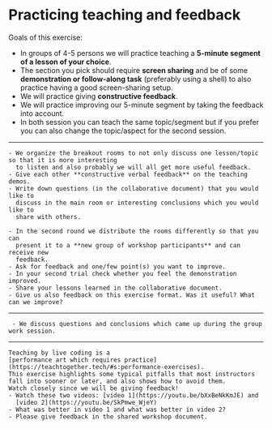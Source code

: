 # Practicing teaching and feedback

Goals of this exercise:

- In groups of 4-5 persons we will practice teaching a **5-minute segment
  of a lesson of your choice**.
- The section you pick should require **screen sharing** and be of some
  **demonstration or follow-along task** (preferably using a shell) to also
  practice having a good screen-sharing setup.
- We will practice giving **constructive feedback**.
- We will practice improving our 5-minute segment by taking the feedback into account.
- In both session you can teach the same topic/segment but if you prefer you can also
  change the topic/aspect for the second session.

---

```{challenge} Exercise part 1 (group rooms, 50 minutes): First round of 5-minute teaching demos
- We organize the breakout rooms to not only discuss one lesson/topic so that it is more interesting
  to listen and also probably we will all get more useful feedback.
- Give each other **constructive verbal feedback** on the teaching demos.
- Write down questions (in the collaborative document) that you would like to
  discuss in the main room or interesting conclusions which you would like to
  share with others.
```

```{challenge} Exercise part 2 (group rooms, 50 minutes): Second round of 5-minute teaching demos
- In the second round we distribute the rooms differently so that you can
  present it to a **new group of workshop participants** and can receive new
  feedback.
- Ask for feedback and one/few point(s) you want to improve.
- In your second trial check whether you feel the demonstration improved.
- Share your lessons learned in the collaborative document.
- Give us also feedback on this exercise format. Was it useful? What can we improve?
```

---

```{discussion} Discussion (main room)
 - We discuss questions and conclusions which came up during the group work session.
```

---

```{challenge} Optional exercise/discussion: Feedback for two live-coding examples
Teaching by live coding is a
[performance art which requires practice](https://teachtogether.tech/#s:performance-exercises).
This exercise highlights some typical pitfalls that most instructors
fall into sooner or later, and also shows how to avoid them.
Watch closely since we will be giving feedback!
- Watch these two videos: [video 1](https://youtu.be/bXxBeNkKmJE) and
  [video 2](https://youtu.be/SkPmwe_WjeY)
- What was better in video 1 and what was better in video 2?
- Please give feedback in the shared workshop document.
```
